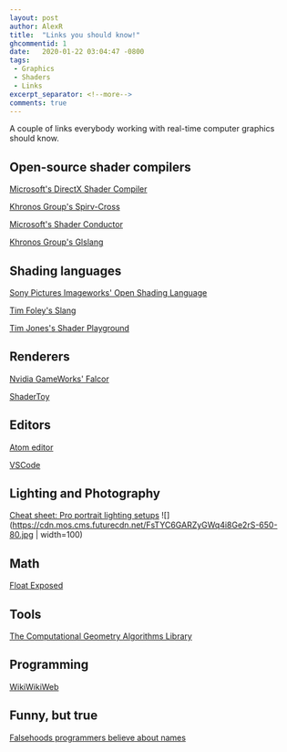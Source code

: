 ```yaml
---
layout: post
author: AlexR
title:  "Links you should know!"
ghcommentid: 1
date:   2020-01-22 03:04:47 -0800
tags:
 - Graphics
 - Shaders
 - Links
excerpt_separator: <!--more-->
comments: true
---
```


A couple of links everybody working with real-time computer graphics should know.
<!--more-->

## Open-source shader compilers

[Microsoft's DirectX Shader Compiler](https://github.com/Microsoft/DirectXShaderCompiler)

[Khronos Group's Spirv-Cross](https://github.com/KhronosGroup/SPIRV-Cross)

[Microsoft's Shader Conductor](https://github.com/Microsoft/ShaderConductor)

[Khronos Group's Glslang](https://github.com/KhronosGroup/glslang)

## Shading languages

[Sony Pictures Imageworks' Open Shading Language](https://github.com/imageworks/OpenShadingLanguage)

[Tim Foley's Slang](https://github.com/shader-slang/slang)

[Tim Jones's Shader Playground](http://shader-playground.timjones.io/)

## Renderers

[Nvidia GameWorks' Falcor](https://github.com/nvidiagameworks/falcor)

[ShaderToy](https://www.shadertoy.com/)

## Editors

[Atom editor](https://atom.io/)

[VSCode](https://github.com/Microsoft/vscode)

## Lighting and Photography

[Cheat sheet: Pro portrait lighting setups](https://www.digitalcameraworld.com/tutorials/cheat-sheet-pro-portrait-lighting-setups)
![](https://cdn.mos.cms.futurecdn.net/FsTYC6GARZyGWq4i8Ge2rS-650-80.jpg | width=100)


## Math

[Float Exposed](https://float.exposed/)

## Tools

[The Computational Geometry Algorithms Library](https://www.cgal.org/)

## Programming

[WikiWikiWeb](https://wiki.c2.com/)

## Funny, but true

[Falsehoods programmers believe about names](https://www.kalzumeus.com/2010/06/17/falsehoods-programmers-believe-about-names/)

